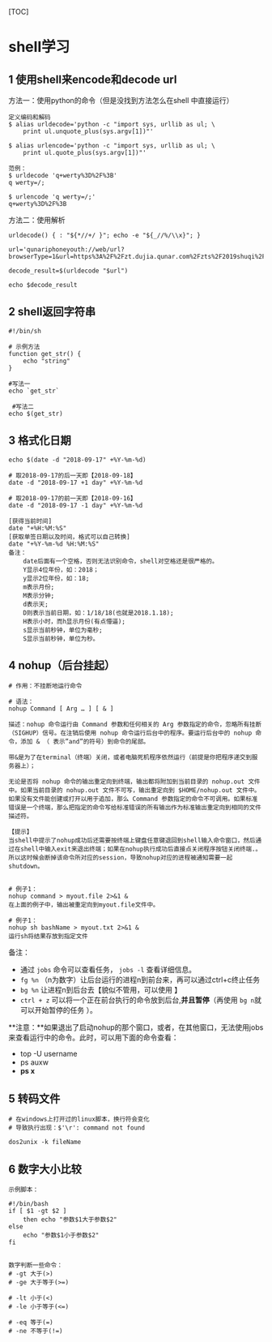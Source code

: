 [TOC]

# shell学习

## 1 使用shell来encode和decode url

方法一：使用python的命令（但是没找到方法怎么在shell 中直接运行）

```shell
定义编码和解码
$ alias urldecode='python -c "import sys, urllib as ul; \
    print ul.unquote_plus(sys.argv[1])"'

$ alias urlencode='python -c "import sys, urllib as ul; \
    print ul.quote_plus(sys.argv[1])"'

范例：
$ urldecode 'q+werty%3D%2F%3B'
q werty=/;

$ urlencode 'q werty=/;'
q+werty%3D%2F%3B
```

方法二：使用解析

```shell
urldecode() { : "${*//+/ }"; echo -e "${_//%/\\x}"; }

url='qunariphoneyouth://web/url?browserType=1&url=https%3A%2F%2Fzt.dujia.qunar.com%2Fzts%2F2019shuqi%2Ftouch.php%3Fin_track%3Dpush_vacation_sqdc%26et%3Dpush_vacation_sqdc%26bd_source%3Dpush_020021781'

decode_result=$(urldecode "$url")

echo $decode_result
```

## 2 shell返回字符串

```shell
#!/bin/sh

# 示例方法
function get_str() {
	echo "string"
}

#写法一
echo `get_str` 

 #写法二
echo $(get_str)
```

## 3 格式化日期

```shell
echo $(date -d "2018-09-17" +%Y-%m-%d)

# 取2018-09-17的后一天即【2018-09-18】
date -d "2018-09-17 +1 day" +%Y-%m-%d

# 取2018-09-17的前一天即【2018-09-16】
date -d "2018-09-17 -1 day" +%Y-%m-%d

[获得当前时间]
date "+%H:%M:%S"
[获取单签日期以及时间，格式可以自己转换]
date "+%Y-%m-%d %H:%M:%S"
备注：
    date后面有一个空格，否则无法识别命令，shell对空格还是很严格的。
    Y显示4位年份，如：2018；
    y显示2位年份，如：18;
    m表示月份;
    M表示分钟;
    d表示天;
    D则表示当前日期，如：1/18/18(也就是2018.1.18);
    H表示小时，而h显示月份(有点懵逼);
    s显示当前秒钟，单位为毫秒;
    S显示当前秒钟，单位为秒。
```

## 4 nohup（后台挂起）

```shell
# 作用：不挂断地运行命令

# 语法：
nohup Command [ Arg … ] [ & ]

描述：nohup 命令运行由 Command 参数和任何相关的 Arg 参数指定的命令，忽略所有挂断（SIGHUP）信号。在注销后使用 nohup 命令运行后台中的程序。要运行后台中的 nohup 命令，添加 & （ 表示”and”的符号）到命令的尾部。

带&是为了在terminal（终端）关闭，或者电脑死机程序依然运行（前提是你把程序递交到服务器上）；

无论是否将 nohup 命令的输出重定向到终端，输出都将附加到当前目录的 nohup.out 文件中。如果当前目录的 nohup.out 文件不可写，输出重定向到 $HOME/nohup.out 文件中。如果没有文件能创建或打开以用于追加，那么 Command 参数指定的命令不可调用。如果标准错误是一个终端，那么把指定的命令写给标准错误的所有输出作为标准输出重定向到相同的文件描述符。

【提示】
当shell中提示了nohup成功后还需要按终端上键盘任意键退回到shell输入命令窗口，然后通过在shell中输入exit来退出终端；如果在nohup执行成功后直接点关闭程序按钮关闭终端.。所以这时候会断掉该命令所对应的session，导致nohup对应的进程被通知需要一起shutdown。


# 例子1：
nohup command > myout.file 2>&1 &
在上面的例子中，输出被重定向到myout.file文件中。

# 例子1：
nohup sh bashName > myout.txt 2>&1 &
运行sh将结果存放到指定文件
```

备注：

- 通过 `jobs` 命令可以查看任务， `jobs -l` 查看详细信息。
- `fg %n` （n为数字）让后台运行的进程n到前台来，再可以通过ctrl+c终止任务
- `bg %n` 让进程n到后台去【貌似不管用，可以使用 】
-  `ctrl + z` 可以将一个正在前台执行的命令放到后台,**并且暂停**（再使用 `bg n`就可以开始暂停的任务 ）。



**注意：**如果退出了启动nohup的那个窗口，或者，在其他窗口，无法使用jobs来查看运行中的命令。此时，可以用下面的命令查看：

- top -U username
- ps auxw
- **ps x**

## 5 转码文件

```shell
# 在windows上打开过的linux脚本，换行符会变化
# 导致执行出现：$'\r': command not found

dos2unix -k fileName
```

## 6 数字大小比较

```shell
示例脚本：

#!/bin/bash
if [ $1 -gt $2 ]
	then echo "参数$1大于参数$2"
else 
	echo "参数$1小于参数$2"
fi


数字判断一些命令：
# -gt 大于(>)
# -ge 大于等于(>=)

# -lt 小于(<)
# -le 小于等于(<=)

# -eq 等于(=)
# -ne 不等于(!=)
```
